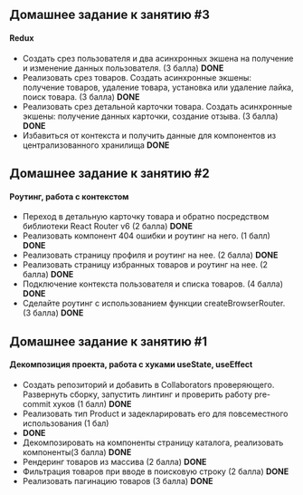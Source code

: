 ## Домашнее задание к занятию #3

#### Redux

- Создать срез пользователя и два асинхронных экшена на получение и изменение данных пользователя. (3 балла)
  **DONE**
- Реализовать срез товаров. Создать асинхронные экшены: получение товаров, удаление товара, установка или удаление
  лайка, поиск товара. (3 балла)
  **DONE**
- Реализовать срез детальной карточки товара. Создать асинхронные экшены: получение данных карточки, создание отзыва. (3
  балла)
  **DONE**
- Избавиться от контекста и получить данные для компонентов из централизованного хранилища
  **DONE**

## Домашнее задание к занятию #2

#### Роутинг, работа с контекстом

- Переход в детальную карточку товара и обратно посредством библиотеки React Router v6 (2 балла)
  **DONE**
- Реализовать компонент 404 ошибки и роутинг на него. (1 балл)
  **DONE**
- Реализовать страницу профиля и роутинг на нее. (2 балла)
  **DONE**
- Реализовать страницу избранных товаров и роутинг на нее. (2 балла)
  **DONE**
- Подключение контекста пользователя и списка товаров. (4 балла)
  **DONE**
- Сделайте роутинг с использованием функции createBrowserRouter. (3 балла)
  **DONE**

## Домашнее задание к занятию #1

#### Декомпозиция проекта, работа с хуками useState, useEffect

- Создать репозиторий и добавить в Collaborators проверяющего. Развернуть сборку, запустить линтинг и
  проверить работу pre-commit хуков (1 балл)
  **DONE**
- Реализовать тип Product и задекларировать его для повсеместного использования (1 бал)
- **DONE**
- Декомпозировать на компоненты страницу каталога, реализовать компоненты(3 балла)
  **DONE**
- Рендеринг товаров из массива (2 балла)
  **DONE**
- Фильтрация товаров при вводе в поисковую строку (2 балла)
  **DONE**
- Реализовать пагинацию товаров (3 балла)
  **DONE**
